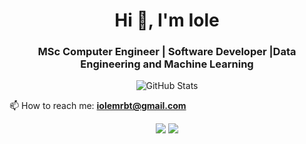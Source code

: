 <h1 align="center">Hi 👋, I'm Iole</h1>
<h3 align="center">MSc Computer Engineer | Software Developer |Data Engineering and Machine Learning</h3>

<p align="center">
  <img src="https://github-profile-summary-cards.vercel.app/api/cards/profile-details?username=YourUsername&theme=github_dark" alt="GitHub Stats"/>
</p>

📫 How to reach me: **iolemrbt@gmail.com** 

<p align="center">
  <img src="https://github-readme-streak-stats.herokuapp.com/?user=YourUsername&theme=dark" />
  <img src="https://github-readme-stats.vercel.app/api?username=YourUsername&show_icons=true&theme=dark" />
</p>
